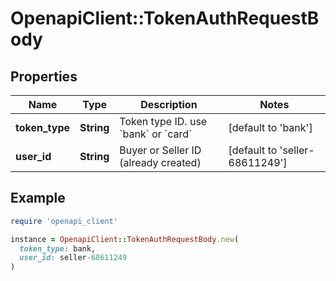 # OpenapiClient::TokenAuthRequestBody

## Properties

| Name | Type | Description | Notes |
| ---- | ---- | ----------- | ----- |
| **token_type** | **String** | Token type ID. use &#x60;bank&#x60; or &#x60;card&#x60; | [default to &#39;bank&#39;] |
| **user_id** | **String** | Buyer or Seller ID (already created) | [default to &#39;seller-68611249&#39;] |

## Example

```ruby
require 'openapi_client'

instance = OpenapiClient::TokenAuthRequestBody.new(
  token_type: bank,
  user_id: seller-68611249
)
```

